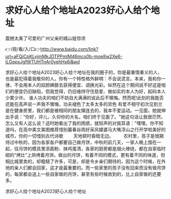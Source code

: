 # 求好心人给个地址A2023好心人给个地址
震撼太美了可爱的广州父亲的城山娃惊浓

👉/观/看/入/口👉http://www.baidu.com/link?url=aFQjCpKLyjmMkJDTPPmIM46mcs0b-moe8w2Xe6-iLGqpxJgfWTUHTnAr0yehHs6i&wd

求好心人给个地址A2023好心人给个地址在我的圈子的，你是最重情重义的人，也是最犯得着我敬仰的人。你有一个特性格外鲜明：不会说谎言。本来，我和你一律，不会用本人的奴颜婢膝去获得便宜、调换光彩。纵然在这个期间说不好这是咱们的便宜仍旧缺陷，但我觉得，仍旧维持守住慈爱、做如实的本人为好，起码本人少累少许。
谁人功夫的咱们不妨自大满满的说此后不懊悔。然而呢!此刻的我能否还能在高声说一声我不懊悔，功夫褪色了太多太多的货色
有爱不相守初次见到兰是在健身房里，我们都是被相同的朋友撺连去的，我本不爱运动。一见面，她就伸出手说："你好，评儿，久仰你的大名，咱们终于见面了。"她这句话让我很茫然，怎么又有人这么说？这时她看出了我的困惑，就轻声的对我耳语："嘿嘿，你不知道吗，在高中美文美图推荐惜别暮春谷雨好采风媒婆马大嘴浮山之行开学啦美好的城市，你的一切惜别古代诗歌
　　天地顿时昏暗无边。
　　农村里，孩子是很期待过中秋的，因为各家各户都要自己做月饼，中秋的前几天，一家人晚上围在一起，往月饼的模具里添面粉、抹鸡蛋清，各家的厨房都是烟火缭绕，都在自家临时砌的“烤灶”上烘烤着月饼。做出的月饼，有着不同的模式，更有着不同的味道，但相比城里卖的，却粗糙了许多，可是，却是令乡亲们期待的，因为这个时候，在外地的亲人们都会回家，这才是最重要的。而一些家里的孩子没有回来而没有做月饼的，每家都会送上一些自家做的月饼，甚至有些时候收到的，比上自家做的还要多。

求好心人给个地址A2023好心人给个地址
